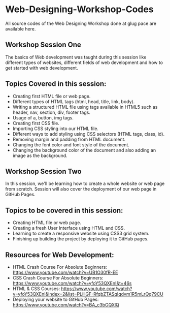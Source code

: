 # Web-Designing-Workshop-Codes
All source codes of the Web Designing Workshop done at glug pace are available here.

## Workshop Session One
The basics of Web development was taught during this session like different types of websites, different fields of web development and how to get started with web development.

## Topics Covered in this session:
- Creating first HTML file or web page.
- Different types of HTML tags (html, head, title, link, body).
- Writing a structured HTML file using tags available in HTML5 such as header, nav, section, div, footer tags.
- Usage of a, button, img tags.
- Creating first CSS file.
- Importing CSS styling into our HTML file.
- Different ways to add styling using CSS selectors (HTML tags, class, id).
- Removing margin and padding from HTML document.
- Changing the font color and font style of the document.
- Changing the background color of the document and also adding an image as the background. 

## Workshop Session Two
In this session, we'll be learning how to create a whole website or web page from scratch. Session will also cover the deployment of our web page in GitHub Pages.

## Topics to be covered in this session:
- Creating HTML file or web page.
- Creating a fresh User Interface using HTML and CSS.
- Learning to create a responsive website using CSS3 grid system.
- Finishing up building the project by deploying it to GitHub pages.

## Resources for Web Development:
- HTML Crash Course For Absolute Beginners: https://www.youtube.com/watch?v=UB1O30fR-EE
- CSS Crash Course For Absolute Beginners: https://www.youtube.com/watch?v=yfoY53QXEnI&t=46s
- HTML & CSS Courses: https://www.youtube.com/watch?v=yfoY53QXEnI&index=2&list=PLillGF-RfqbZTASqIqdvm1R5mLrQq79CU
- Deploying your website to GitHub Pages: https://www.youtube.com/watch?v=BA_c3bGQXlQ
